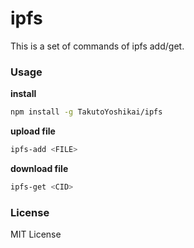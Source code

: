 # ipfs
This is a set of commands of ipfs add/get.

### Usage
**install**
```bash
npm install -g TakutoYoshikai/ipfs
```

**upload file**
```bash
ipfs-add <FILE>
```

**download file**
```bash
ipfs-get <CID>
```

### License
MIT License

